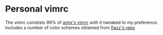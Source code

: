 # Personal vimrc
The vimrc constists 99% of [amix's vimrc](https://github.com/amix/vimrc) with it tweaked to my preference.
Includes a number of color schemes obtained from [flazz's repo](https://github.com/flazz/vim-colorschemes)
